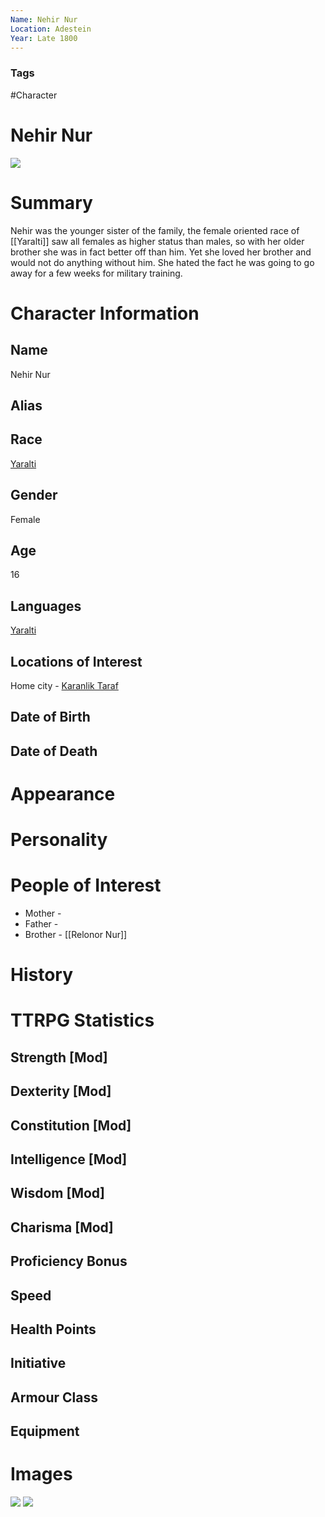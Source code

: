 ```yaml
---
Name: Nehir Nur
Location: Adestein
Year: Late 1800
---
```


### Tags
#Character

# Nehir Nur

![](Ke5vgINx.jpg)

# Summary
Nehir was the younger sister of the family, the female oriented race of [[Yaralti]] saw all females as higher status than males, so with her older brother she was in fact better off than him. 
Yet she loved her brother and would not do anything without him. She hated the fact he was going to go away for a few weeks for military training. 

# Character Information

## Name
Nehir Nur

## Alias

## Race
[Yaralti](Yaralti.md)

## Gender
Female

## Age
16

## Languages
[Yaralti](Yaralti.md)

## Locations of Interest
Home city - [Karanlik Taraf](Karanlik%20Taraf.md)


## Date of Birth

## Date of Death

# Appearance

# Personality

# People of Interest
- Mother - 
- Father - 
- Brother - [[Relonor Nur]]

# History

# TTRPG Statistics
## Strength [Mod] 

## Dexterity [Mod] 

## Constitution [Mod] 

## Intelligence [Mod] 

## Wisdom [Mod] 

## Charisma [Mod] 

## Proficiency Bonus 

## Speed 

## Health Points 

## Initiative 

## Armour Class 

## Equipment

# Images
![](Ke5vgINx%201.jpg)
![](9258f6fded7c6a1cdd3829e375867b86.jpg)
